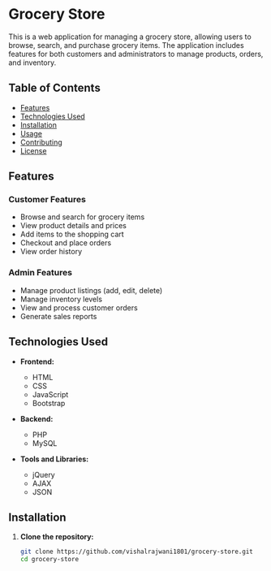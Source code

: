 # Grocery Store

This is a web application for managing a grocery store, allowing users to browse, search, and purchase grocery items. The application includes features for both customers and administrators to manage products, orders, and inventory.

## Table of Contents

- [Features](#features)
- [Technologies Used](#technologies-used)
- [Installation](#installation)
- [Usage](#usage)
- [Contributing](#contributing)
- [License](#license)

## Features

### Customer Features
- Browse and search for grocery items
- View product details and prices
- Add items to the shopping cart
- Checkout and place orders
- View order history

### Admin Features
- Manage product listings (add, edit, delete)
- Manage inventory levels
- View and process customer orders
- Generate sales reports

## Technologies Used

- **Frontend:**
  - HTML
  - CSS
  - JavaScript
  - Bootstrap

- **Backend:**
  - PHP
  - MySQL

- **Tools and Libraries:**
  - jQuery
  - AJAX
  - JSON

## Installation

1. **Clone the repository:**
   ```bash
   git clone https://github.com/vishalrajwani1801/grocery-store.git
   cd grocery-store

